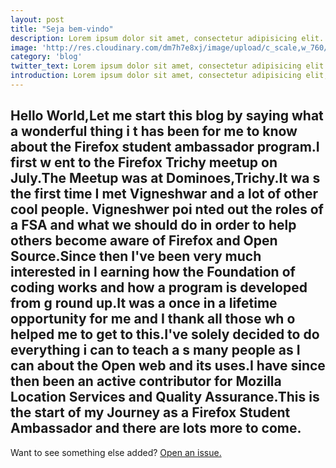 ```yaml
---
layout: post
title: "Seja bem-vindo"
description: Lorem ipsum dolor sit amet, consectetur adipisicing elit.
image: 'http://res.cloudinary.com/dm7h7e8xj/image/upload/c_scale,w_760/v1504807239/morpheus_xdzgg1.jpg'
category: 'blog'
twitter_text: Lorem ipsum dolor sit amet, consectetur adipisicing elit.
introduction: Lorem ipsum dolor sit amet, consectetur adipisicing elit, sed do eiusmod tempor incididunt ut labore et dolore magna aliqua.
---
```


Hello World,Let me start this blog by saying what a wonderful thing i
t has been for me to know about the Firefox student ambassador program.I first w
ent to the Firefox Trichy meetup on July.The Meetup was at Dominoes,Trichy.It wa
s the first time I met Vigneshwar and a lot of other cool people. Vigneshwer poi
nted out the roles of a FSA and what we should do in order to help others become
 aware of Firefox and Open Source.Since then I've been very much interested in l
earning how the Foundation of coding works and how a program is developed from g
round up.It was a once in a lifetime opportunity for me and I thank all those wh
o helped me to get to this.I've solely decided to do everything i can to teach a
s many people as I can about the Open web and its uses.I have since then been an
 active contributor for Mozilla Location Services and Quality Assurance.This is 
the start of my  Journey as a Firefox Student Ambassador and there are lots more
 to come.
-----

Want to see something else added? <a href="https://github.com/poole/poole/issues/new">Open an issue.</a>
